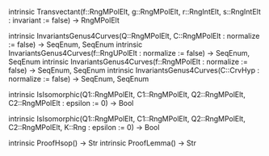intrinsic Transvectant(f::RngMPolElt, g::RngMPolElt, r::RngIntElt, s::RngIntElt : 
    invariant := false) -> RngMPolElt


intrinsic InvariantsGenus4Curves(Q::RngMPolElt, C::RngMPolElt : 
    normalize := false) -> SeqEnum, SeqEnum
intrinsic InvariantsGenus4Curves(f::RngUPolElt : 
    normalize := false) -> SeqEnum, SeqEnum
intrinsic InvariantsGenus4Curves(f::RngMPolElt : 
    normalize := false) -> SeqEnum, SeqEnum
intrinsic InvariantsGenus4Curves(C::CrvHyp :
    normalize := false) -> SeqEnum, SeqEnum


intrinsic IsIsomorphic(Q1::RngMPolElt, C1::RngMPolElt, Q2::RngMPolElt, C2::RngMPolElt : 
    epsilon := 0) -> Bool

intrinsic IsIsomorphic(Q1::RngMPolElt, C1::RngMPolElt, Q2::RngMPolElt, C2::RngMPolElt, K::Rng : 
    epsilon := 0) -> Bool


intrinsic ProofHsop() -> Str
intrinsic ProofLemma() -> Str